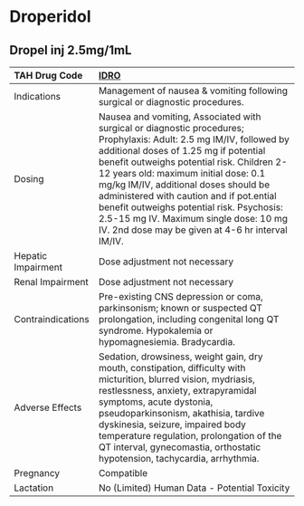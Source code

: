 # Droperidol

## Dropel inj 2.5mg/1mL

| TAH Drug Code      | [IDRO](https://www.tahsda.org.tw/drugs/hissearch.php?drug_code=IDRO)                                                                                                                                                                                                                                                                                                                                                                                                              |
|:-------------------|:----------------------------------------------------------------------------------------------------------------------------------------------------------------------------------------------------------------------------------------------------------------------------------------------------------------------------------------------------------------------------------------------------------------------------------------------------------------------------------|
| Indications        | Management of nausea & vomiting following surgical or diagnostic procedures.                                                                                                                                                                                                                                                                                                                                                                                                      |
| Dosing             | Nausea and vomiting, Associated with surgical or diagnostic procedures; Prophylaxis: Adult: 2.5 mg IM/IV, followed by additional doses of 1.25 mg if potential benefit outweighs potential risk. Children 2-12 years old: maximum initial dose: 0.1 mg/kg IM/IV, additional doses should be administered with caution and if pot.ential benefit outweighs potential risk. Psychosis: 2.5-15 mg IV. Maximum single dose: 10 mg IV. 2nd dose may be given at 4-6 hr interval IM/IV. |
| Hepatic Impairment | Dose adjustment not necessary                                                                                                                                                                                                                                                                                                                                                                                                                                                     |
| Renal Impairment   | Dose adjustment not necessary                                                                                                                                                                                                                                                                                                                                                                                                                                                     |
| Contraindications  | Pre-existing CNS depression or coma, parkinsonism; known or suspected QT prolongation, including congenital long QT syndrome. Hypokalemia or hypomagnesiemia. Bradycardia.                                                                                                                                                                                                                                                                                                        |
| Adverse Effects    | Sedation, drowsiness, weight gain, dry mouth, constipation, difficulty with micturition, blurred vision, mydriasis, restlessness, anxiety, extrapyramidal symptoms, acute dystonia, pseudoparkinsonism, akathisia, tardive dyskinesia, seizure, impaired body temperature regulation, prolongation of the QT interval, gynecomastia, orthostatic hypotension, tachycardia, arrhythmia.                                                                                            |
| Pregnancy          | Compatible                                                                                                                                                                                                                                                                                                                                                                                                                                                                        |
| Lactation          | No (Limited) Human Data - Potential Toxicity                                                                                                                                                                                                                                                                                                                                                                                                                                      |

